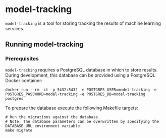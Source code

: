 # model-tracking

`model-tracking` is a tool for storing tracking the results of machine learning services.

## Running model-tracking

### Prerequisites

`model-tracking` requires a PostgreSQL database in which to store results.
During development, this database can be provided using a PostgreSQL Docker container:

```shell
docker run --rm -it -p 5432:5432 -e POSTGRES_USER=model-tracking -e POSTGRES_PASSWORD=model-tracking -e POSTGRES_DB=model-tracking postgres
```

To prepare the database execute the following Makefile targets:

```shell
# Run the migrations against the database.
# Note: the database parameters can be overwritten by specifying the DATABASE_URL environment variable.
make migrate
```
